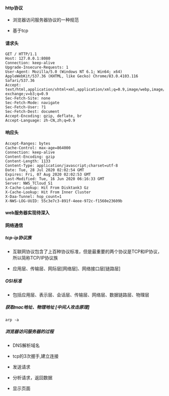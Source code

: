 #### http协议

* 浏览器访问服务器协议的一种规范

* 基于tcp

#### 请求头

```http
GET / HTTP/1.1
Host: 127.0.0.1:8080
Connection: keep-alive
Upgrade-Insecure-Requests: 1
User-Agent: Mozilla/5.0 (Windows NT 6.1; Win64; x64) AppleWebKit/537.36 (KHTML, like Gecko) Chrome/83.0.4103.116 Safari/537.36
Accept: text/html,application/xhtml+xml,application/xml;q=0.9,image/webp,image/apng,*/*;q=0.8,application/signed-exchange;v=b3;q=0.9
Sec-Fetch-Site: none
Sec-Fetch-Mode: navigate
Sec-Fetch-User: ?1
Sec-Fetch-Dest: document
Accept-Encoding: gzip, deflate, br
Accept-Language: zh-CN,zh;q=0.9
```

#### 响应头

```http
Accept-Ranges: bytes
Cache-Control: max-age=864000
Connection: keep-alive
Content-Encoding: gzip
Content-Length: 1133
Content-Type: application/javascript;charset=utf-8
Date: Tue, 28 Jul 2020 02:02:54 GMT
Expires: Fri, 07 Aug 2020 02:02:53 GMT
Last-Modified: Tue, 16 Jun 2020 06:16:33 GMT
Server: NWS_TCloud_S1
X-Cache-Lookup: Hit From Disktank3 Gz
X-Cache-Lookup: Hit From Inner Cluster
X-Daa-Tunnel: hop_count=1
X-NWS-LOG-UUID: 55c3e7c3-891f-4eee-972c-f1560e23609b
```

#### web服务器实现待深入

#### 网络通信


##### tcp-ip协议族

* 互联网协议包含了上百种协议标准，但是最重要的两个协议是TCP和IP协议，所以简称TCP/IP协议族

* 应用层、传输层、网际层[网络层]、网络接口层[链路层]

##### OSI标准

* 包括应用层、表示层、会话层、传输层、网络层、数据链路层、物理层

##### 获取mac地址、物理地址 [中间人攻击原理]

```
arp -a
```

##### 浏览器访问服务器的过程

* DNS解析域名

* tcp的3次握手,建立连接

* 发送请求

* 分析请求，返回数据

* 显示页面